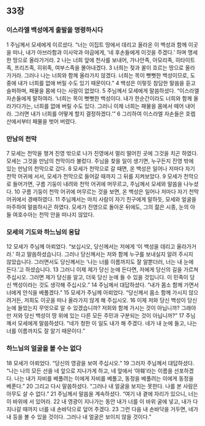 ## 33장
### 이스라엘 백성에게 출발을 명령하시다
1 주님께서 모세에게 이르셨다. “너는 이집트 땅에서 데리고 올라온 이 백성과 함께 이곳을 떠나, 내가 아브라함과 이사악과 야곱에게, ‘네 후손들에게 이것을 주겠다.’ 하며 맹세한 땅으로 올라가거라.
2 나는 너희 앞에 천사를 보내어, 가나안족, 아모리족, 히타이트족, 프리즈족, 히위족, 여부스족을 몰아내겠다.
3 너희는 젖과 꿀이 흐르는 땅으로 올라가거라. 그러나 나는 너희와 함께 올라가지 않겠다. 너희는 목이 뻣뻣한 백성이므로, 도중에 내가 너희를 없애 버릴 수도 있기 때문이다.”
4 백성은 이렇듯 참담한 말씀을 듣고 슬퍼하며, 패물을 몸에 다는 사람이 없었다.
5 주님께서 모세에게 말씀하셨다. “이스라엘 자손들에게 말하여라. ‘너희는 목이 뻣뻣한 백성이다. 내가 한순간이라도 너희와 함께 올라가다가는, 너희를 없애 버릴 수도 있다. 그러니 이제 너희는 패물을 몸에서 떼어 내어라. 그러면 내가 너희를 어떻게 할지 결정하겠다.’”
6 그리하여 이스라엘 자손들은 호렙 산에서부터 패물을 벗어 버렸다.
### 만남의 천막
7 모세는 천막을 챙겨 진영 밖으로 나가 진영에서 멀리 떨어진 곳에 그것을 치곤 하였다. 모세는 그것을 만남의 천막이라 불렀다. 주님을 찾을 일이 생기면, 누구든지 진영 밖에 있는 만남의 천막으로 갔다.
8 모세가 천막으로 갈 때면, 온 백성은 일어나 저마다 자기 천막 어귀에 서서, 모세가 천막으로 들어갈 때까지 그 뒤를 지켜보았다.
9 모세가 천막으로 들어가면, 구름 기둥이 내려와 천막 어귀에 머무르고, 주님께서 모세와 말씀을 나누셨다.
10 구름 기둥이 천막 어귀에 머무르는 것을 보면, 온 백성은 일어나 저마다 자기 천막 어귀에서 경배하였다.
11 주님께서는 마치 사람이 자기 친구에게 말하듯, 모세와 얼굴을 마주하여 말씀하시곤 하였다. 모세가 진영으로 돌아온 뒤에도, 그의 젊은 시종, 눈의 아들 여호수아는 천막 안을 떠나지 않았다.
### 모세의 기도와 하느님의 응답
12 모세가 주님께 아뢰었다. “보십시오, 당신께서는 저에게 ‘이 백성을 데리고 올라가거라.’ 하고 말씀하셨습니다. 그러나 당신께서는 저와 함께 누구를 보내실지 알려 주시지 않았습니다. 그러면서도 당신께서는 ‘나는 너를 이름까지도 잘 알뿐더러, 너는 내 눈에 든다.’고 하셨습니다.
13 그러니 이제 제가 당신 눈에 든다면, 저에게 당신의 길을 가르쳐 주십시오. 그러면 제가 당신을 알고, 더욱 당신 눈에 들 수 있을 것입니다. 이 민족이 당신 백성이라는 것도 생각해 주십시오.”
14 주님께서 대답하셨다. “내가 몸소 함께 가면서 너에게 안식을 베풀겠다.”
15 모세가 주님께 아뢰었다. “당신께서 몸소 함께 가시지 않으려거든, 저희도 이곳을 떠나 올라가지 않게 해 주십시오.
16 이제 저와 당신 백성이 당신 눈에 들었는지 무엇으로 알 수 있겠습니까? 저희와 함께 가시는 것이 아닙니까? 그래야만 저와 당신 백성이 땅 위에 있는 다른 모든 주민과 구분되는 것이 아닙니까?”
17 주님께서 모세에게 말씀하셨다. “네가 청한 이 일도 내가 해 주겠다. 네가 내 눈에 들고, 나는 너를 이름까지도 잘 알기 때문이다.”
### 하느님의 얼굴을 볼 수는 없다
18 모세가 아뢰었다. “당신의 영광을 보여 주십시오.”
19 그러자 주님께서 대답하셨다. “나는 나의 모든 선을 네 앞으로 지나가게 하고, 네 앞에서 ‘야훼’라는 이름을 선포하겠다. 나는 내가 자비를 베풀려는 이에게 자비를 베풀고, 동정을 베풀려는 이에게 동정을 베푼다.”
20 그리고 다시 말씀하셨다. “그러나 내 얼굴을 보지는 못한다. 나를 본 사람은 아무도 살 수 없다.”
21 주님께서 말씀을 계속하셨다. “여기 내 곁에 자리가 있으니, 너는 이 바위에 서 있어라.
22 내 영광이 지나가는 동안 내가 너를 이 바위 굴에 넣고, 내가 다 지나갈 때까지 너를 내 손바닥으로 덮어 주겠다.
23 그런 다음 내 손바닥을 거두면, 네가 내 등을 볼 수 있을 것이다. 그러나 내 얼굴은 보이지 않을 것이다.”
